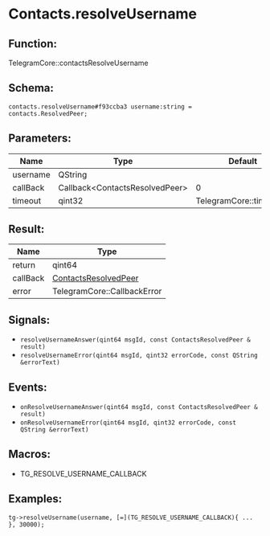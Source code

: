 # Contacts.resolveUsername

## Function:

TelegramCore::contactsResolveUsername

## Schema:

`contacts.resolveUsername#f93ccba3 username:string = contacts.ResolvedPeer;`
## Parameters:

|Name|Type|Default|
|----|----|-------|
|username|QString||
|callBack|Callback<ContactsResolvedPeer\>|0|
|timeout|qint32|TelegramCore::timeOut()|

## Result:

|Name|Type|
|----|----|
|return|qint64|
|callBack|[ContactsResolvedPeer](../../types/contactsresolvedpeer.md)|
|error|TelegramCore::CallbackError|

## Signals:

* `resolveUsernameAnswer(qint64 msgId, const ContactsResolvedPeer & result)`
* `resolveUsernameError(qint64 msgId, qint32 errorCode, const QString &errorText)`

## Events:

* `onResolveUsernameAnswer(qint64 msgId, const ContactsResolvedPeer & result)`
* `onResolveUsernameError(qint64 msgId, qint32 errorCode, const QString &errorText)`

## Macros:

* TG_RESOLVE_USERNAME_CALLBACK

## Examples:

`tg->resolveUsername(username, [=](TG_RESOLVE_USERNAME_CALLBACK){
    ...
}, 30000);`
